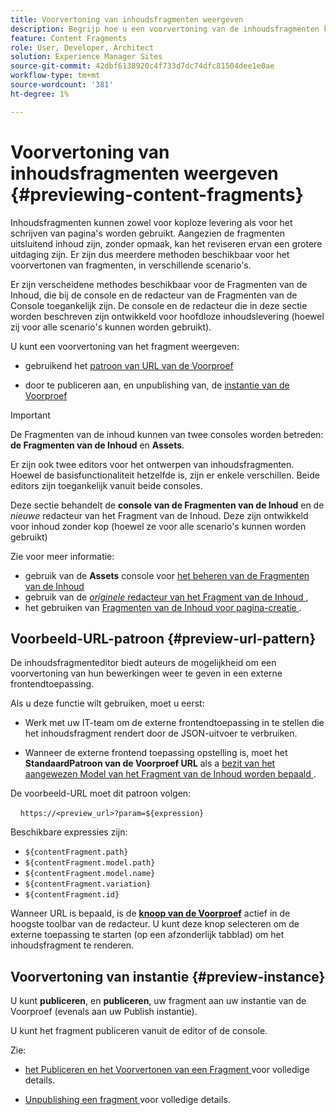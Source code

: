 ```yaml
---
title: Voorvertoning van inhoudsfragmenten weergeven
description: Begrijp hoe u een voorvertoning van de inhoudsfragmenten kunt weergeven aan de hand van een reeks methoden.
feature: Content Fragments
role: User, Developer, Architect
solution: Experience Manager Sites
source-git-commit: 42dbf6138920c4f733d7dc74dfc81504dee1e0ae
workflow-type: tm+mt
source-wordcount: '381'
ht-degree: 1%

---
```


# Voorvertoning van inhoudsfragmenten weergeven {#previewing-content-fragments}

Inhoudsfragmenten kunnen zowel voor koploze levering als voor het schrijven van pagina&#39;s worden gebruikt. Aangezien de fragmenten uitsluitend inhoud zijn, zonder opmaak, kan het reviseren ervan een grotere uitdaging zijn. Er zijn dus meerdere methoden beschikbaar voor het voorvertonen van fragmenten, in verschillende scenario&#39;s.

Er zijn verscheidene methodes beschikbaar voor de Fragmenten van de Inhoud, die bij de console en de redacteur van de Fragmenten van de Console toegankelijk zijn. De console en de redacteur die in deze sectie worden beschreven zijn ontwikkeld voor hoofdloze inhoudslevering (hoewel zij voor alle scenario&#39;s kunnen worden gebruikt).

U kunt een voorvertoning van het fragment weergeven:

* gebruikend het [ patroon van URL van de Voorproef ](#preview-url-pattern)

* door te publiceren aan, en unpublishing van, de [ instantie van de Voorproef ](#preview-instance)

<!--
* with a HTML template, using **[Preview]()** from the Content Fragments console
-->

>[!IMPORTANT]
>
>De Fragmenten van de inhoud kunnen van twee consoles worden betreden: **de Fragmenten van de Inhoud** en **Assets**.
>
>Er zijn ook twee editors voor het ontwerpen van inhoudsfragmenten. Hoewel de basisfunctionaliteit hetzelfde is, zijn er enkele verschillen. Beide editors zijn toegankelijk vanuit beide consoles.
>
>Deze sectie behandelt de **console van de Fragmenten van de Inhoud** en de *nieuwe* redacteur van het Fragment van de Inhoud. Deze zijn ontwikkeld voor inhoud zonder kop (hoewel ze voor alle scenario&#39;s kunnen worden gebruikt)
>
>Zie voor meer informatie:
>
>* gebruik van de **Assets** console voor [ het beheren van de Fragmenten van de Inhoud ](/help/assets/content-fragments/content-fragments-managing.md)
>* gebruik van de [*originele* redacteur van het Fragment van de Inhoud ](/help/assets/content-fragments/content-fragments-variations.md),
>* het gebruiken van [ Fragmenten van de Inhoud voor pagina-creatie ](/help/sites-cloud/authoring/fragments/content-fragments.md).

## Voorbeeld-URL-patroon {#preview-url-pattern}

De inhoudsfragmenteditor biedt auteurs de mogelijkheid om een voorvertoning van hun bewerkingen weer te geven in een externe frontendtoepassing.

Als u deze functie wilt gebruiken, moet u eerst:

* Werk met uw IT-team om de externe frontendtoepassing in te stellen die het inhoudsfragment rendert door de JSON-uitvoer te verbruiken.

* Wanneer de externe frontend toepassing opstelling is, moet het **StandaardPatroon van de Voorproef URL** als a [ bezit van het aangewezen Model van het Fragment van de Inhoud worden bepaald ](/help/sites-cloud/administering/content-fragments/managing-content-fragment-models.md#model-properties).

De voorbeeld-URL moet dit patroon volgen:

    `https://<preview_url>?param=${expression}`

Beschikbare expressies zijn:

* `${contentFragment.path}`
* `${contentFragment.model.path}`
* `${contentFragment.model.name}`
* `${contentFragment.variation}`
* `${contentFragment.id}`

Wanneer URL is bepaald, is de **[knoop van de Voorproef](/help/sites-cloud/administering/content-fragments/authoring.md#preview-content-fragment)** actief in de hoogste toolbar van de redacteur. U kunt deze knop selecteren om de externe toepassing te starten (op een afzonderlijk tabblad) om het inhoudsfragment te renderen.

## Voorvertoning van instantie {#preview-instance}

U kunt **publiceren**, en **publiceren**, uw fragment aan uw instantie van de Voorproef (evenals aan uw Publish instantie).

U kunt het fragment publiceren vanuit de editor of de console.

Zie:

* [ het Publiceren en het Voorvertonen van een Fragment ](/help/sites-cloud/administering/content-fragments/managing.md#publishing-and-previewing-a-fragment) voor volledige details.

* [ Unpublishing een fragment ](/help/sites-cloud/administering/content-fragments/managing.md#unpublishing-a-fragment) voor volledige details.

<!--
## Preview based on a HTML Template {#preview-based-on-a-html-template}

The Content Fragment console provides a **Preview** option for every fragment.

The icon can be selected to open a dialog that represents the fragment based on a HTML template. You can use the default template, or develop and load your own.
-->
